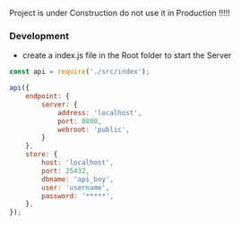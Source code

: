 Project is under Construction do not use it in Production !!!!!

### Development

* create a index.js file in the Root folder to start the Server

```javascript
const api = require('./src/index');

api({
    endpoint: {
        server: {
            address: 'localhost',
            port: 8080,
            webroot: 'public',
        }
    },
    store: {
        host: 'localhost',
        port: 25432,
        dbname: 'api_boy',
        user: 'username',
        password: '*****',
    },
});
```
